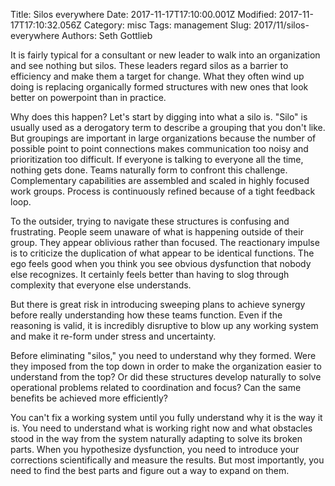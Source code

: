 Title: Silos everywhere
Date: 2017-11-17T17:10:00.001Z
Modified: 2017-11-17T17:10:32.056Z
Category: misc
Tags: management
Slug: 2017/11/silos-everywhere
Authors: Seth Gottlieb

It is fairly typical for a consultant or new leader to walk into an organization and see nothing but silos. These leaders regard silos as a barrier to efficiency and make them a target for change. What they often wind up doing is replacing organically formed structures with new ones that look better on powerpoint than in practice.  

  

Why does this happen? Let's start by digging into what a silo is. "Silo" is usually used as a derogatory term to describe a grouping that you don't like. But groupings are important in large organizations because the number of possible point to point connections makes communication too noisy and prioritization too difficult. If everyone is talking to everyone all the time, nothing gets done. Teams naturally form to confront this challenge. Complementary capabilities are assembled and scaled in highly focused work groups. Process is continuously refined because of a tight feedback loop.  

  

To the outsider, trying to navigate these structures is confusing and frustrating. People seem unaware of what is happening outside of their group. They appear oblivious rather than focused. The reactionary impulse is to criticize the duplication of what appear to be identical functions. The ego feels good when you think you see obvious dysfunction that nobody else recognizes. It certainly feels better than having to slog through complexity that everyone else understands.  

  

But there is great risk in introducing sweeping plans to achieve synergy before really understanding how these teams function. Even if the reasoning is valid, it is incredibly disruptive to blow up any working system and make it re-form under stress and uncertainty.  

  

Before eliminating "silos," you need to understand why they formed. Were they imposed from the top down in order to make the organization easier to understand from the top? Or did these structures develop naturally to solve operational problems related to coordination and focus? Can the same benefits be achieved more efficiently?  

  

You can't fix a working system until you fully understand why it is the way it is. You need to understand what is working right now and what obstacles stood in the way from the system naturally adapting to solve its broken parts. When you hypothesize dysfunction, you need to introduce your corrections scientifically and measure the results. But most importantly, you need to find the best parts and figure out a way to expand on them.  

  

  

